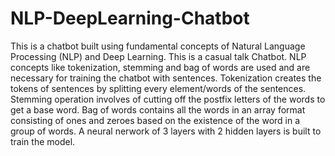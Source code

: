 # NLP-DeepLearning-Chatbot
This is a chatbot built using fundamental concepts of Natural Language Processing (NLP) and Deep Learning. This is a casual talk Chatbot.
NLP concepts like tokenization, stemming and bag of words are used and are necessary for training the chatbot with sentences. Tokenization creates the tokens of sentences by splitting every element/words of the sentences. Stemming operation involves of cutting off the postfix letters of the words to get a base word.
Bag of words contains all the words in an array format consisting of ones and zeroes based on the existence of the word in a group of words.
A neural nerwork of 3 layers with 2 hidden layers is built to train the model.
